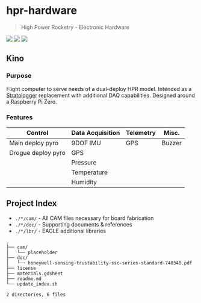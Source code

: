 # hpr-hardware

> High Power Rocketry - Electronic Hardware

![](https://img.shields.io/badge/EDA-EAGLE-lightgrey.svg)
![](https://img.shields.io/github/license/rdoddanavar/hpr-hardware.svg)
![](https://img.shields.io/github/repo-size/rdoddanavar/hpr-hardware.svg)

## Kino

### Purpose

Flight computer to serve needs of a dual-deploy HPR model. Intended as a [Stratologger](http://www.perfectflite.com/SLCF.html) replacement with additional DAQ capabilities. Designed around a Raspberry Pi Zero.

### Features

| Control            | Data Acquisition | Telemetry | Misc.  |
|--------------------|------------------|-----------|--------|
| Main deploy pyro   | 9DOF IMU         | GPS       | Buzzer |
| Drogue deploy pyro | GPS              |           |        |
|                    | Pressure         |           |        |
|                    | Temperature      |           |        |
|                    | Humidity         |           |        |

## Project Index

 - `./*/cam/` - All CAM files necessary for board fabrication  
 - `./*/doc/` - Supporting documents & references 
 - `./*/lbr/` - EAGLE additional libraries 

```
.
├── cam/
│   └── placeholder
├── doc/
│   └── honeywell-sensing-trustability-ssc-series-standard-740340.pdf
├── license
├── materials.gdsheet
├── readme.md
└── update_index.sh

2 directories, 6 files
```

